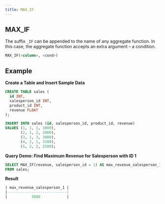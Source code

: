 ```yaml
---
title: MAX_IF
---
```


## MAX_IF

The suffix `_IF` can be appended to the name of any aggregate function. In this case, the aggregate function accepts an extra argument – a condition.

```sql
MAX_IF(<column>, <cond>)
```

## Example

**Create a Table and Insert Sample Data**
```sql
CREATE TABLE sales (
  id INT,
  salesperson_id INT,
  product_id INT,
  revenue FLOAT
);

INSERT INTO sales (id, salesperson_id, product_id, revenue)
VALUES (1, 1, 1, 1000),
       (2, 1, 2, 2000),
       (3, 1, 3, 3000),
       (4, 2, 1, 1500),
       (5, 2, 2, 2500);
```

**Query Demo: Find Maximum Revenue for Salesperson with ID 1**

```sql
SELECT MAX_IF(revenue, salesperson_id = 1) AS max_revenue_salesperson_1
FROM sales;
```

**Result**
```sql
| max_revenue_salesperson_1 |
|---------------------------|
|           3000            |
```